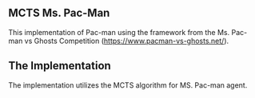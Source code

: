 ## MCTS Ms. Pac-Man

This implementation of Pac-man using the framework from the Ms. Pac-man vs Ghosts Competition (https://www.pacman-vs-ghosts.net/).

## The Implementation

The implementation utilizes the MCTS algorithm for MS. Pac-man agent. 
